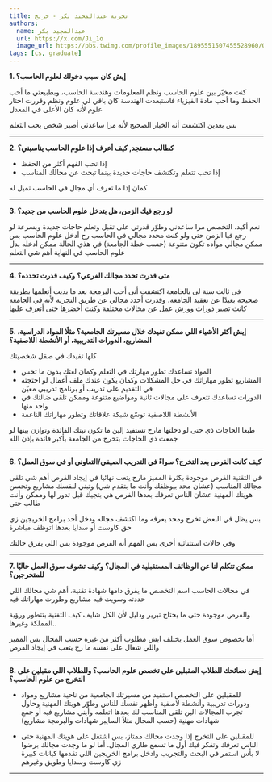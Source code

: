 ```yaml
---
title: تجربة عبدالمجيد بكر - خريج
authors:
  name: عبدالمجيد بكر
  url: https://x.com/Ji_1o
  image_url: https://pbs.twimg.com/profile_images/1895551507455528960/QE3qkxmq_400x400.jpg
tags: [cs, graduate]
---
```


**1. إيش كان سبب دخولك لعلوم الحاسب؟**

كنت مخيّر بين علوم الحاسب ونظم المعلومات وهندسة الحاسب، وبطبيعتي ما أحب الحفظ وما أحب مادة الفيزياء فاستبعدت الهندسة كان باقي لي علوم ونظم وقررت اختار علوم لأنه كان الأعلى في المعدل

بس بعدين اكتشفت أنه الخيار الصحيح لأنه مرا ساعدني أصير شخص يحب التعلم

---

<!-- truncate -->

**2. كطالب مستجد, كيف أعرف إذا علوم الحاسب يناسبني؟**

- إذا تحب الفهم أكثر من الحفظ
- إذا تحب تتعلم وتكتشف حاجات جديدة بينما تبحث عن مجالك المناسب

كمان إذا ما تعرف أي مجال في الحاسب تميل له

---------------

**3. لو رجع فيك الزمن، هل بتدخل علوم الحاسب من جديد؟**

نعم أكيد، التخصص مرا ساعدني وطوّر قدرتي على تقبل وتعلم حاجات جديدة وبسرعة
لو رجع فيا الزمن حتى ولو كنت محدد مجالي في الحاسب رح أدخل علوم الحاسب بس ممكن مجالي مواده تكون متنوعة (حسب خطة الجامعة) في هذي الحالة ممكن ادخله بدل علوم الحاسب
في النهاية أهم شي التعلم

---------------

**4. متى قدرت تحدد مجالك الفرعي؟ وكيف قدرت تحدده؟**

في ثالث سنة لي بالجامعة اكتشفت أني أحب البرمجة بعد ما بديت أتعلمها بطريقة صحيحة بعيدًا عن تعقيد الجامعة، وقدرت أحدد مجالي عن طريق التجربة لأنه في الجامعة كانت تصير دورات وورش عمل عن مجالات مختلفة وكنت أحضرها حتى أتعرف عليها

---------------

**5. إيش أكثر الأشياء اللي ممكن تفيدك خلال مسيرتك الجامعية؟ مثلًا المواد الدراسية، المشاريع، الدورات التدريبية، أو الأنشطة اللاصفية؟**

كلها تفيدك في صقل شخصيتك
- المواد تساعدك تطور مهارتك في التعلم وكمان لغتك بدون ما تحس
- المشاريع تطور مهاراتك في حل المشكلات وكمان يكون عندك ملف أعمال لو احتجته في التقديم على تدريب أو برنامج تدريبي معيّن
- الدورات تساعدك تتعرف على مجالات ثانية ومواضيع متنوعة وممكن تلقى ضالتك في واحد منها
- الأنشطة اللاصفية توسّع شبكة علاقاتك وتطور مهاراتك الناعمة

طبعا الحاجات ذي حتى لو دخلتها مارح تستفيد إلين ما تكون نيتك الفائدة وتوازن بينها
لو جمعت ذي الحاجات بتخرج من الجامعة بأكبر فائدة بإذن الله 

---------------

**6. كيف كانت الفرص بعد التخرج؟ سواءً في التدريب الصيفي/التعاوني أو في سوق العمل؟**

في التقنية الفرص موجودة بكثرة
المميز مارح يتعب نهائيا في إيجاد الفرص
أهم شي تلقى مجالك المناسب (عشان محد بيوظفك وأنت ما بتقدم شي) وتبني لنفسك مشاريع وتحسن هويتك المهنية عشان الناس تعرفك بعدها الفرص هي بتجيك قبل تدور لها وممكن وأنت طالب حتى

بس يظل في البعض تخرج ومحد يعرفه وما اكتشف مجاله ودخل أحد برامج الخريجين زي حق كاوست أو سدايا بعدها اتوظف مباشرة

وفي حالات استثنائية أخرى
بس المهم أنه الفرص موجودة بس اللي يفرق حالتك

---------------

**7. ممكن تتكلم لنا عن الوظائف المستقبلية في المجال؟ وكيف تشوف سوق العمل حاليًا للمتخرجين؟**

في مجالات الحاسب اسم التخصص ما يفرق دامها شهادة تقنية، أهم شي مجالك اللي حددته وسويت فيه مشاريع وطورت مهاراتك فيه

والفرص موجودة حتى ما يحتاج تبرير ودليل لأن الكل شايف كيف التقنية بتتطور ورؤية المملكة وغيرها..

أما بخصوص سوق العمل يختلف ايش مطلوب أكثر من غيره حسب المجال بس المميز واللي شغال على نفسه ما رح يتعب في إيجاد الفرص

---------------

**8. إيش نصائحك للطلاب المقبلين على تخصص علوم الحاسب؟ وللطلاب اللي مقبلين على التخرج من علوم الحاسب؟**

- للمقبلين على التخصص استفيد من مسيرتك الجامعية من ناحية مشاريع ومواد ودورات تدريبية وأنشطة لاصفية وأظهر نفسك للناس وطوّر هويتك المهنية وحاول تجرب المجالات الين تلقى المناسب لك بعدها اتعلمه وأبني مشاريع فيه أو جمع شهادات مهنية (حسب المجال مثلاً السايبر شهادات والبرمجة مشاريع)

- للمقبلين على التخرج إذا وجدت مجالك ممتاز، بس اشتغل على هويتك المهنية حتى الناس تعرفك وتفكر فيك أول ما تسمع طاري المجال. أما لو ما وجدت مجالك برضوا لا بأس استمر في البحث والتجريب وادخل برامج الخريجين اللي تقدمها كيانات كبيرة زي كاوست وسدايا وطويق وغيرهم

---------------
